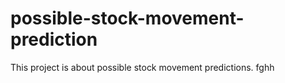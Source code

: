 # possible-stock-movement-prediction
This project is about possible stock movement predictions.
fghh
